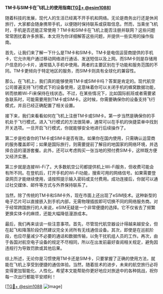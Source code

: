 **TM卡与SIM卡在飞机上的使用指南[[TG💪+ @esim1088](https://t.me/s/esim1088)]**

随着科技的发展，现代人的生活已经离不开手机和网络。无论是商务出行还是休闲旅行，大家都会随身携带手机，以便随时保持联系或获取信息。然而，当乘坐飞机时，手机是否还能正常使用？TM卡和SIM卡在飞机上能否注册并联网？这些问题常常困扰着许多旅客。本文将为你详细解答这些问题，并提供一些实用的操作指南。

首先，让我们来了解一下什么是TM卡和SIM卡。TM卡是电信运营商提供的手机卡，它允许用户通过移动网络进行通话、发送短信以及上网。而SIM卡则是存储用户信息的小卡片，通常插入手机中使用。两者的主要区别在于功能和服务范围的不同。TM卡更倾向于特定地区的服务，而SIM卡则具有全球化的兼容性。

那么，在飞机上，我们真的能够使用TM卡或SIM卡吗？答案是肯定的。现代航空公司普遍支持飞行模式下的设备使用，这意味着你可以关闭手机的蜂窝数据功能，转而依赖Wi-Fi来保持在线状态。不过，在某些情况下，比如国际航班或者需要紧急联系时，可能需要用到TM卡或SIM卡。这时候，你需要确保你的设备支持飞行模式，并且已经正确配置了相关设置。

接下来，我们来看看如何在飞机上注册TM卡或SIM卡。第一步当然是确保你的手机处于飞行模式。进入飞行模式的方法很简单，通常可以在手机的快捷菜单中找到开关选项。一旦开启飞行模式，你就能够安全地进行后续操作了。

第二步是检查你的TM卡或SIM卡是否有效。如果你在国内使用，只需确认运营商的服务覆盖即可；如果是国际旅行，则需要提前了解目的地国家的网络环境，并选择合适的漫游套餐。此外，还可以考虑购买一张当地的预付费SIM卡，这样既方便又经济实惠。

第三步就是连接Wi-Fi了。大多数航空公司都提供机上Wi-Fi服务，但收费可能会有所不同。在登机后，打开手机的Wi-Fi功能，搜索可用的网络信号。如果需要登录网页才能继续使用，请按照提示输入密码或支付费用。成功连接后，你就可以通过社交媒体、邮件等方式与外界保持联系了。

当然，除了传统的TM卡和SIM卡外，现在市面上还出现了eSIM技术。这种新型的电子芯片可以直接嵌入到手机内部，无需物理插拔即可切换不同的网络服务商。对于经常跨国旅行的人来说，eSIM无疑是一个非常便捷的选择。它不仅省去了频繁更换实体卡的麻烦，还能大幅降低漫游成本。

最后，我们再来谈谈一些注意事项。首先，尽管现代航空器设计得越来越安全，但在起飞和降落阶段仍然建议完全关闭所有无线通信设备。其次，即使是在巡航阶段，也应尽量减少不必要的通话和数据传输，以免干扰机组人员的工作。再次，由于各国对航空电子设备的规定不尽相同，所以在出发前最好查阅相关规定，避免因违规行为导致罚款或其他后果。

综上所述，无论你是习惯使用TM卡还是SIM卡，只要掌握了正确的使用方法，就能在飞机上享受到便捷的通信体验。当然，随着技术的进步，未来的航空旅行必将变得更加智能化、人性化。希望本文能帮助你更好地应对旅途中的各种挑战，祝你每一次出行都能平安顺利！

[[TG💪+ @esim1088](https://t.me/s/esim1088) ![Image](https://i.postimg.cc/4NQfJmqS/Snipaste-2025-05-13-00-14-12.png)]